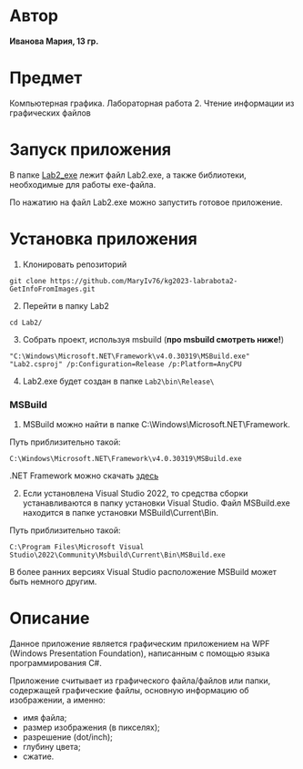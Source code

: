 # Автор
**Иванова Мария, 13 гр.**

# Предмет 
Компьютерная графика. Лабораторная работа 2. Чтение информации из графических файлов

# Запуск приложения
В папке [Lab2_exe](https://github.com/MaryIv76/kg2023-labrabota2-GetInfoFromImages/tree/main/Lab2_exe)
лежит файл Lab2.exe, а также библиотеки, необходимые для работы exe-файла.

По нажатию на файл Lab2.exe можно запустить готовое приложение.

# Установка приложения
1. Клонировать репозиторий

```
git clone https://github.com/MaryIv76/kg2023-labrabota2-GetInfoFromImages.git
```

2. Перейти в папку Lab2

```
cd Lab2/
```

3. Собрать проект, используя msbuild (**про msbuild смотреть ниже!**)

```
"C:\Windows\Microsoft.NET\Framework\v4.0.30319\MSBuild.exe" "Lab2.csproj" /p:Configuration=Release /p:Platform=AnyCPU
```

4. Lab2.exe будет создан в папке ```Lab2\bin\Release\```

### MSBuild
1. MSBuild можно найти в папке C:\Windows\Microsoft.NET\Framework.

Путь приблизительно такой: 

```C:\Windows\Microsoft.NET\Framework\v4.0.30319\MSBuild.exe```

.NET Framework можно скачать [здесь](https://dotnet.microsoft.com/en-us/download/dotnet-framework)

2. Если установлена Visual Studio 2022, то средства сборки устанавливаются в папку установки Visual Studio.
Файл MSBuild.exe находится в папке установки MSBuild\Current\Bin.

Путь приблизительно такой: 

```C:\Program Files\Microsoft Visual Studio\2022\Community\Msbuild\Current\Bin\MSBuild.exe```

В более ранних версиях Visual Studio расположение MSBuild может быть немного другим.

# Описание
Данное приложение является графическим приложением на WPF (Windows Presentation Foundation), написанным с помощью языка программирования C#.

Приложение считывает из графического файла/файлов или папки, содержащей графические файлы,
основную информацию об изображении, а именно:
* имя файла;
* размер изображения (в пикселях);
* разрешение (dot/inch);
* глубину цвета;
* сжатие.
